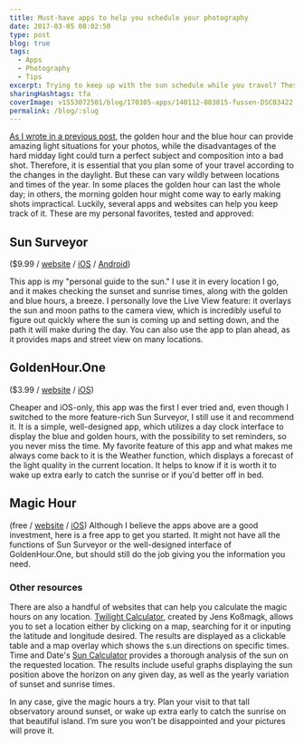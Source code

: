 ```yaml
---
title: Must-have apps to help you schedule your photography
date: 2017-03-05 08:02:50
type: post
blog: true
tags:
  - Apps
  - Photography
  - Tips
excerpt: Trying to keep up with the sun schedule while you travel? These apps will help you with that.
sharingHashtags: tfa
coverImage: v1553072501/blog/170305-apps/140112-083815-fussen-DSC03422.jpg
permalink: /blog/:slug
---
```


[As I wrote in a previous post](./magic-hours-will-make-photography-shine.md), the golden hour and the blue hour can provide amazing light situations for your photos, while the disadvantages of the hard midday light could turn a perfect subject and composition into a bad shot. Therefore, it is essential that you plan some of your travel according to the changes in the daylight. But these can vary wildly between locations and times of the year. In some places the golden hour can last the whole day; in others, the morning golden hour might come way to early making shots impractical. Luckily, several apps and websites can help you keep track of it. These are my personal favorites, tested and approved:

## Sun Surveyor

<image-tiles tiles="1x2" :imgs="[{src:'v1553072312/blog/170305-apps/iphone-ephemeris.png', caption:'', alt:'Sun Surveyor App Screen'},{src:'v1553072313/blog/170305-apps/iphone-streetday.jpg', caption:'', alt:'Sun Surveyor App Screen'}]" />

(\$9.99 / [website](http://www.sunsurveyor.com) / [iOS](https://itunes.apple.com/us/app/sun-surveyor/id525176875?mt=8) / [Android](https://play.google.com/store/apps/details?id=com.ratana.sunsurveyor))

This app is my "personal guide to the sun." I use it in every location I go, and it makes checking the sunset and sunrise times, along with the golden and blue hours, a breeze. I personally love the Live View feature: it overlays the sun and moon paths to the camera view, which is incredibly useful to figure out quickly where the sun is coming up and setting down, and the path it will make during the day. You can also use the app to plan ahead, as it provides maps and street view on many locations.

## GoldenHour.One

<image-tiles tiles="1x2" :imgs="[{src:'v1553072325/blog/170305-apps/iphone-clock.png', caption:'', alt:'GoldenHour.One App Screen'},{src:'v1553072321/blog/170305-apps/iphone-reminders.png', caption:'', alt:'GoldenHour.One App Screen'}]" />

(\$3.99 / [website](http://www.goldenhour.one) / [iOS](https://itunes.apple.com/us/app/goldenhour.one/id1080118736?mt=8))

Cheaper and iOS-only, this app was the first I ever tried and, even though I switched to the more feature-rich Sun Surveyor, I still use it and recommend it. It is a simple, well-designed app, which utilizes a day clock interface to display the blue and golden hours, with the possibility to set reminders, so you never miss the time. My favorite feature of this app and what makes me always come back to it is the Weather function, which displays a forecast of the light quality in the current location. It helps to know if it is worth it to wake up extra early to catch the sunrise or if you'd better off in bed.

## Magic Hour

(free / [website](http://www.magichourapp.net) / [iOS](https://itunes.apple.com/us/app/magic-hour/id482426006?mt=8)) Although I believe the apps above are a good investment, here is a free app to get you started. It might not have all the functions of Sun Surveyor or the well-designed interface of GoldenHour.One, but should still do the job giving you the information you need.

### Other resources

There are also a handful of websites that can help you calculate the magic hours on any location. [Twilight Calculator](http://jekophoto.eu/tools/twilight-calculator-blue-hour-golden-hour/), created by Jens Koßmagk, allows you to set a location either by clicking on a map, searching for it or inputing the latitude and longitude desired. The results are displayed as a clickable table and a map overlay which shows the s.un directions on specific times. Time and Date's [Sun Calculator](https://www.timeanddate.com/sun/) provides a thorough analysis of the sun on the requested location. The results include useful graphs displaying the sun position above the horizon on any given day, as well as the yearly variation of sunset and sunrise times.

<captioned-image alt="Sunrise in Austria" caption="Sunrise in Austria" imgFile="v1553072501/blog/170305-apps/140112-083815-fussen-DSC03422.jpg" />

In any case, give the magic hours a try. Plan your visit to that tall observatory around sunset, or wake up extra early to catch the sunrise on that beautiful island. I’m sure you won’t be disappointed and your pictures will prove it.
